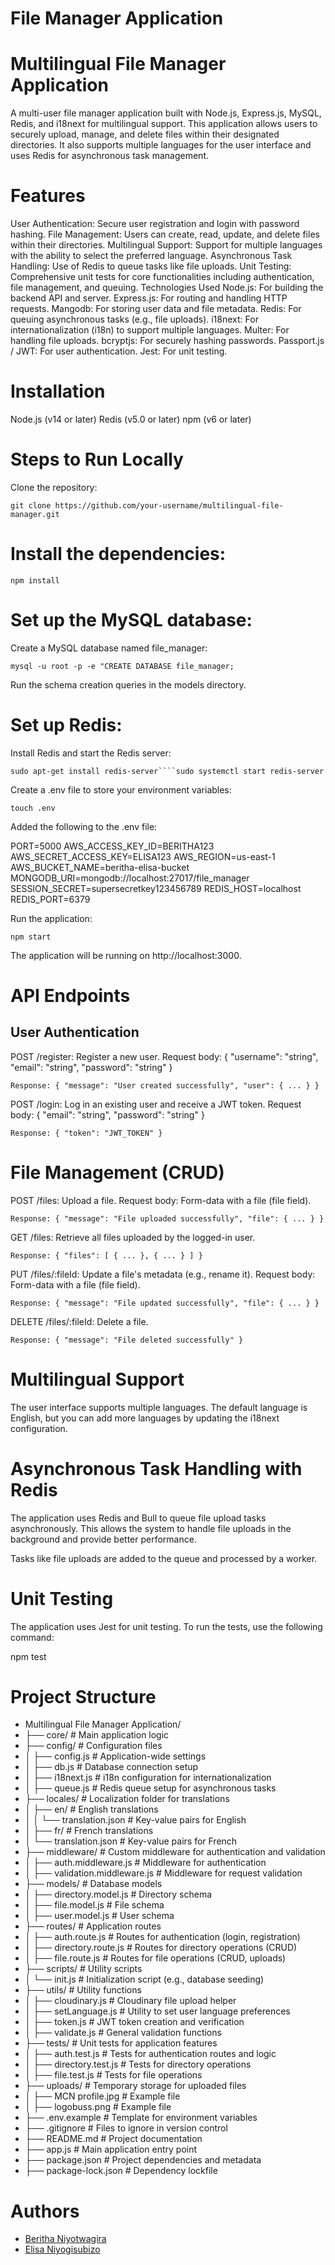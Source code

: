 #  File Manager Application

# Multilingual File Manager Application

A multi-user file manager application built with Node.js, Express.js, MySQL, Redis, and i18next for multilingual support. This application allows users to securely upload, manage, and delete files within their designated directories. It also supports multiple languages for the user interface and uses Redis for asynchronous task management.

# Features

User Authentication: Secure user registration and login with password hashing.
File Management: Users can create, read, update, and delete files within their directories.
Multilingual Support: Support for multiple languages with the ability to select the preferred language.
Asynchronous Task Handling: Use of Redis to queue tasks like file uploads.
Unit Testing: Comprehensive unit tests for core functionalities including authentication, file management, and queuing.
Technologies Used
Node.js: For building the backend API and server.
Express.js: For routing and handling HTTP requests.
Mangodb: For storing user data and file metadata.
Redis: For queuing asynchronous tasks (e.g., file uploads).
i18next: For internationalization (i18n) to support multiple languages.
Multer: For handling file uploads.
bcryptjs: For securely hashing passwords.
Passport.js / JWT: For user authentication.
Jest: For unit testing.

# Installation

Node.js (v14 or later)
Redis (v5.0 or later)
npm (v6 or later)

# Steps to Run Locally

Clone the repository:

```git clone https://github.com/your-username/multilingual-file-manager.git```


# Install the dependencies:


```npm install```

# Set up the MySQL database:

Create a MySQL database named file_manager:

```mysql -u root -p -e "CREATE DATABASE file_manager;```

Run the schema creation queries in the models directory.

# Set up Redis:

Install Redis and start the Redis server:

```sudo apt-get install redis-server````sudo systemctl start redis-server```

Create a .env file to store your environment variables:


```touch .env```

Added the following to the .env file:

PORT=5000
AWS_ACCESS_KEY_ID=BERITHA123
AWS_SECRET_ACCESS_KEY=ELISA123
AWS_REGION=us-east-1
AWS_BUCKET_NAME=beritha-elisa-bucket
MONGODB_URI=mongodb://localhost:27017/file_manager
SESSION_SECRET=supersecretkey123456789
REDIS_HOST=localhost
REDIS_PORT=6379



Run the application:

```npm start```

The application will be running on http://localhost:3000.

# API Endpoints

## User Authentication

POST /register: Register a new user.
Request body: { "username": "string", "email": "string", "password": "string" }

```Response: { "message": "User created successfully", "user": { ... } }```

POST /login: Log in an existing user and receive a JWT token.
Request body: { "email": "string", "password": "string" }

```Response: { "token": "JWT_TOKEN" }```

# File Management (CRUD)

POST /files: Upload a file.
Request body: Form-data with a file (file field).

```Response: { "message": "File uploaded successfully", "file": { ... } }```

GET /files: Retrieve all files uploaded by the logged-in user.

```Response: { "files": [ { ... }, { ... } ] }```

PUT /files/:fileId: Update a file's metadata (e.g., rename it).
Request body: Form-data with a file (file field).

```Response: { "message": "File updated successfully", "file": { ... } }```

DELETE /files/:fileId: Delete a file.

```Response: { "message": "File deleted successfully" }```

# Multilingual Support

The user interface supports multiple languages. The default language is English, but you can add more languages by updating the i18next configuration.

# Asynchronous Task Handling with Redis

The application uses Redis and Bull to queue file upload tasks asynchronously. This allows the system to handle file uploads in the background and provide better performance.

Tasks like file uploads are added to the queue and processed by a worker.

# Unit Testing

The application uses Jest for unit testing. To run the tests, use the following command:

npm test

# Project Structure 

- Multilingual File Manager Application/
- ├── core/                          # Main application logic
- ├── config/                        # Configuration files
- │   ├── config.js                  # Application-wide settings
- │   ├── db.js                      # Database connection setup
- │   ├── i18next.js                 # i18n configuration for internationalization
- │   ├── queue.js                   # Redis queue setup for asynchronous tasks
- ├── locales/                       # Localization folder for translations
- │   ├── en/                        # English translations
- │   │   └── translation.json       # Key-value pairs for English
- │   ├── fr/                        # French translations
- │       └── translation.json       # Key-value pairs for French
- ├── middleware/                    # Custom middleware for authentication and validation
- │   ├── auth.middleware.js         # Middleware for authentication
- │   ├── validation.middleware.js   # Middleware for request validation
- ├── models/                        # Database models
- │   ├── directory.model.js         # Directory schema
- │   ├── file.model.js              # File schema
- │   ├── user.model.js              # User schema
- ├── routes/                        # Application routes
- │   ├── auth.route.js              # Routes for authentication (login, registration)
- │   ├── directory.route.js         # Routes for directory operations (CRUD)
- │   ├── file.route.js              # Routes for file operations (CRUD, uploads)
- ├── scripts/                       # Utility scripts
- │   └── init.js                    # Initialization script (e.g., database seeding)
- ├── utils/                         # Utility functions
- │   ├── cloudinary.js              # Cloudinary file upload helper
- │   ├── setLanguage.js             # Utility to set user language preferences
- │   ├── token.js                   # JWT token creation and verification
- │   ├── validate.js                # General validation functions
- ├── tests/                         # Unit tests for application features
- │   ├── auth.test.js               # Tests for authentication routes and logic
- │   ├── directory.test.js          # Tests for directory operations
- │   ├── file.test.js               # Tests for file operations
- ├── uploads/                       # Temporary storage for uploaded files
- │   ├── MCN profile.jpg            # Example file
- │   ├── logobuss.png               # Example file
- ├── .env.example                   # Template for environment variables
- ├── .gitignore                     # Files to ignore in version control
- ├── README.md                      # Project documentation
- ├── app.js                         # Main application entry point
- ├── package.json                   # Project dependencies and metadata
- ├── package-lock.json              # Dependency lockfile


# Authors

- [Beritha Niyotwagira](https://github.com/Beritha-n12)
- [Elisa Niyogisubizo](https://github.com/ElisaNiyogisubizo)

